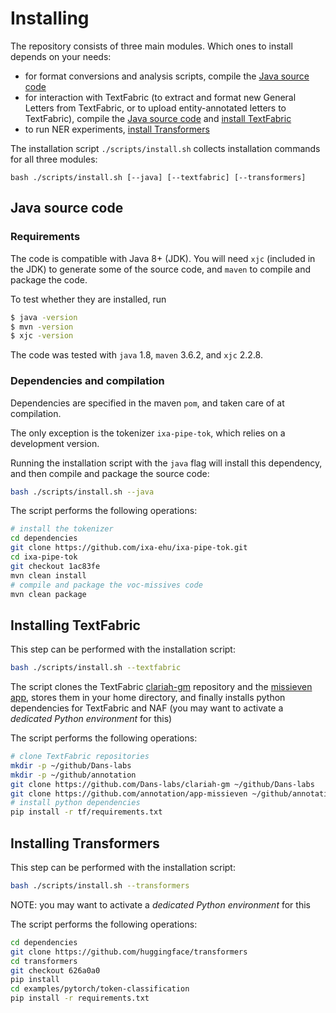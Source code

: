# Installing
The repository consists of three main modules. Which ones to install depends on your needs:

* for format conversions and analysis scripts, compile the [Java source code](#java-source-code)
* for interaction with TextFabric (to extract and format new General Letters from TextFabric, or to upload entity-annotated letters to TextFabric), compile the [Java source code](#java-source-code) and [install TextFabric](#installing-textfabric)
* to run NER experiments, [install Transformers](#installing-transformers)

The installation script `./scripts/install.sh` collects installation commands for all three modules:
```
bash ./scripts/install.sh [--java] [--textfabric] [--transformers]
```

## Java source code
### Requirements
The code is compatible with Java 8+ (JDK). You will need `xjc` (included in the JDK) to generate some of the source code, and `maven` to compile and package the code.

To test whether they are installed, run
```sh
$ java -version
$ mvn -version
$ xjc -version
```

 The code was tested with `java` 1.8, `maven` 3.6.2, and `xjc` 2.2.8.

### Dependencies and compilation
Dependencies are specified in the maven `pom`, and taken care of at compilation.

The only exception is the tokenizer `ixa-pipe-tok`, which relies on a development version. 

Running the installation script with the `java` flag will install this dependency, and then compile and package the source code:

```sh
bash ./scripts/install.sh --java
```

The script performs the following operations:
```sh
# install the tokenizer
cd dependencies
git clone https://github.com/ixa-ehu/ixa-pipe-tok.git
cd ixa-pipe-tok
git checkout 1ac83fe
mvn clean install
# compile and package the voc-missives code
mvn clean package
```

## Installing TextFabric
This step can be performed with the installation script:
```sh
bash ./scripts/install.sh --textfabric
```

The script clones the TextFabric [clariah-gm](https://github.com/Dans-labs/clariah-gm) repository and the [missieven app](https://github.com/annotation/app-missieven), stores them in your home directory, and finally installs python dependencies for TextFabric and NAF (you may want to activate a *dedicated Python environment* for this)

The script performs the following operations:
```sh
# clone TextFabric repositories
mkdir -p ~/github/Dans-labs
mkdir -p ~/github/annotation
git clone https://github.com/Dans-labs/clariah-gm ~/github/Dans-labs
git clone https://github.com/annotation/app-missieven ~/github/annotation
# install python dependencies
pip install -r tf/requirements.txt
```

## Installing Transformers
This step can be performed with the installation script:
```sh
bash ./scripts/install.sh --transformers
```
NOTE: you may want to activate a *dedicated Python environment* for this

The script performs the following operations:
```sh
cd dependencies
git clone https://github.com/huggingface/transformers
cd transformers
git checkout 626a0a0
pip install
cd examples/pytorch/token-classification
pip install -r requirements.txt
```
